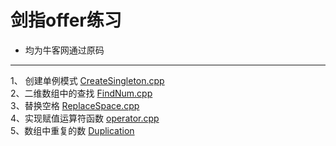 # 剑指offer练习



 
- 均为牛客网通过原码

-------------------

1、 创建单例模式 [CreateSingleton.cpp](https://github.com/FlyingFishPeng/jianzhioffer/blob/master/CreateSingleton.cpp)  
2、二维数组中的查找 [FindNum.cpp](https://github.com/FlyingFishPeng/jianzhioffer/blob/master/FindNum.cpp)  
3、替换空格 [ReplaceSpace.cpp](https://github.com/FlyingFishPeng/jianzhioffer/blob/master/ReplaceSpace.cpp)  
4、实现赋值运算符函数 [operator.cpp](https://github.com/FlyingFishPeng/jianzhioffer/blob/master/operator.cpp)  
5、数组中重复的数 [Duplication](https://github.com/FlyingFishPeng/jianzhioffer/blob/master/Duplication.cpp)  


